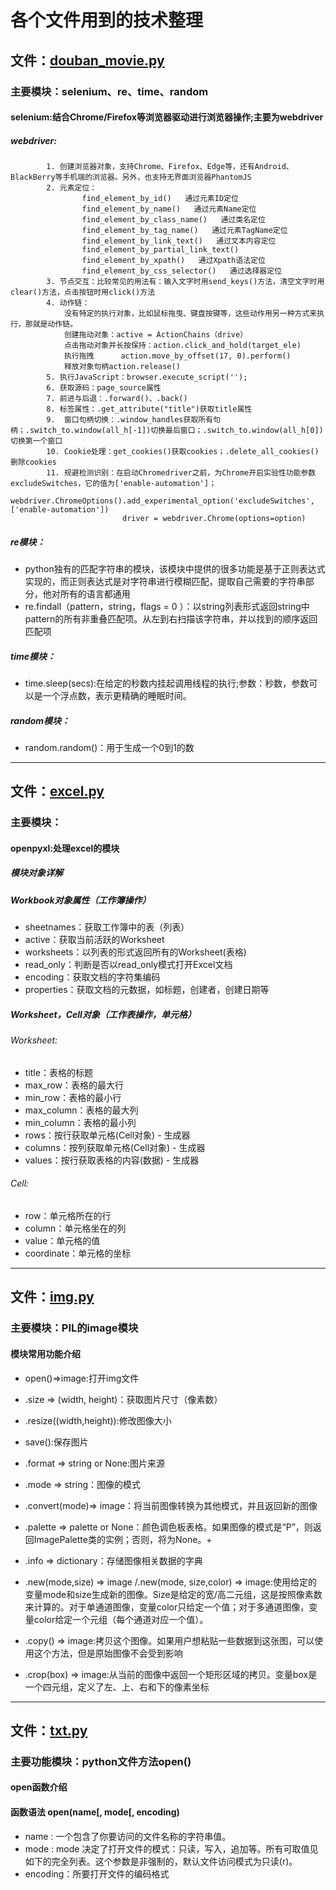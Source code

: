 # 各个文件用到的技术整理
## 文件：[douban_movie.py](python爬虫/douban_movie.py)
### 主要模块：selenium、re、time、random
#### selenium:结合Chrome/Firefox等浏览器驱动进行浏览器操作;主要为webdriver
##### webdriver:
            1. 创建浏览器对象，支持Chrome、Firefox、Edge等，还有Android、BlackBerry等手机端的浏览器。另外，也支持无界面浏览器PhantomJS
            2. 元素定位：
                    find_element_by_id()   通过元素ID定位  
                    find_element_by_name()   通过元素Name定位  
                    find_element_by_class_name()   通过类名定位  
                    find_element_by_tag_name()   通过元素TagName定位  
                    find_element_by_link_text()   通过文本内容定位  
                    find_element_by_partial_link_text()  
                    find_element_by_xpath()   通过Xpath语法定位  
                    find_element_by_css_selector()   通过选择器定位
            3. 节点交互：比较常见的用法有：输入文字时用send_keys()方法，清空文字时用clear()方法，点击按钮时用click()方法
            4. 动作链：
                没有特定的执行对象，比如鼠标拖曳、键盘按键等，这些动作用另一种方式来执行，那就是动作链。
                创建拖动对象：active = ActionChains（drive）  
                点击拖动对象并长按保持：action.click_and_hold(target_ele)  
                执行拖拽      action.move_by_offset(17, 0).perform()  
                释放对象句柄action.release()
            5. 执行JavaScript：browser.execute_script('');
            6. 获取源码：page_source属性
            7. 前进与后退：.forward()、.back()
            8. 标签属性：.get_attribute("title")获取title属性
            9.  窗口句柄切换：.window_handles获取所有句柄；.switch_to.window(all_h[-1])切换最后窗口；.switch_to.window(all_h[0])切换第一个窗口
            10. Cookie处理：get_cookies()获取cookies；.delete_all_cookies()删除cookies
            11. 规避检测识别：在启动Chromedriver之前，为Chrome开启实验性功能参数excludeSwitches，它的值为['enable-automation']；
                             webdriver.ChromeOptions().add_experimental_option('excludeSwitches', ['enable-automation'])
                             driver = webdriver.Chrome(options=option)
##### re模块：
- python独有的匹配字符串的模块，该模块中提供的很多功能是基于正则表达式实现的，而正则表达式是对字符串进行模糊匹配，提取自己需要的字符串部分，他对所有的语言都通用
- re.findall（pattern，string，flags = 0 ）：以string列表形式返回string中pattern的所有非重叠匹配项。从左到右扫描该字符串，并以找到的顺序返回匹配项
##### time模块：
- time.sleep(secs):在给定的秒数内挂起调用线程的执行;参数：秒数，参数可以是一个浮点数，表示更精确的睡眠时间。
##### random模块：
- random.random()：用于生成一个0到1的数
---
## 文件：[excel.py](处理文件/excel.py)
### 主要模块：
#### openpyxl:处理excel的模块
##### 模块对象详解
##### Workbook对象属性（工作簿操作）
- sheetnames：获取工作簿中的表（列表）
- active：获取当前活跃的Worksheet
- worksheets：以列表的形式返回所有的Worksheet(表格)
- read_only：判断是否以read_only模式打开Excel文档
- encoding：获取文档的字符集编码
- properties：获取文档的元数据，如标题，创建者，创建日期等
##### Worksheet，Cell对象（工作表操作，单元格）
###### Worksheet:
- title：表格的标题
- max_row：表格的最大行
- min_row：表格的最小行
- max_column：表格的最大列
- min_column：表格的最小列
- rows：按行获取单元格(Cell对象) - 生成器
- columns：按列获取单元格(Cell对象) - 生成器
- values：按行获取表格的内容(数据) - 生成器
###### Cell:
- row：单元格所在的行
- column：单元格坐在的列
- value：单元格的值
- coordinate：单元格的坐标
---
## 文件：[img.py](处理文件/img.py)
### 主要模块：PIL的image模块
#### 模块常用功能介绍
- open()=>image:打开img文件
- .size ⇒ (width, height)：获取图片尺寸（像素数）
- .resize((width,height)):修改图像大小
- save():保存图片
- .format ⇒ string or None:图片来源
- .mode ⇒ string：图像的模式
- .convert(mode)⇒ image：将当前图像转换为其他模式，并且返回新的图像

- .palette ⇒ palette or None：颜色调色板表格。如果图像的模式是“P”，则返回ImagePalette类的实例；否则，将为None。+
- .info ⇒ dictionary：存储图像相关数据的字典
- .new(mode,size) ⇒ image /.new(mode, size,color) ⇒ image:使用给定的变量mode和size生成新的图像。Size是给定的宽/高二元组，这是按照像素数来计算的。对于单通道图像，变量color只给定一个值；对于多通道图像，变量color给定一个元组（每个通道对应一个值）。
- .copy() ⇒ image:拷贝这个图像。如果用户想粘贴一些数据到这张图，可以使用这个方法，但是原始图像不会受到影响
- .crop(box) ⇒ image:从当前的图像中返回一个矩形区域的拷贝。变量box是一个四元组，定义了左、上、右和下的像素坐标
---
## 文件：[txt.py](处理文件/txt.py)
### 主要功能模块：python文件方法open() 
#### open函数介绍
#### 函数语法 open(name[, mode[, encoding)
- name : 一个包含了你要访问的文件名称的字符串值。
- mode : mode 决定了打开文件的模式：只读，写入，追加等。所有可取值见如下的完全列表。这个参数是非强制的，默认文件访问模式为只读(r)。
- encoding：所要打开文件的编码格式